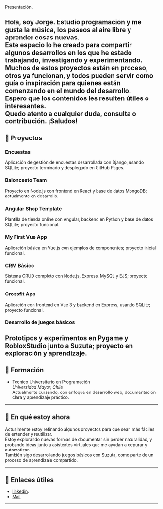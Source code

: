 Presentación.

Hola, soy Jorge. Estudio programación y me gusta la música, los paseos al aire libre y aprender cosas nuevas.  
Este espacio lo he creado para compartir algunos desarrollos en los que he estado trabajando, investigando y experimentando.  
Muchos de estos proyectos están en proceso, otros ya funcionan, y todos pueden servir como guía o inspiración para quienes están comenzando en el mundo del desarrollo.  
Espero que los contenidos les resulten útiles o interesantes.  
Quedo atento a cualquier duda, consulta o contribución. ¡Saludos!
---

## 🚀 Proyectos

### Encuestas  
Aplicación de gestión de encuestas desarrollada con Django, usando SQLite; proyecto terminado y desplegado en GitHub Pages.

### Baloncesto Team  
Proyecto en Node.js con frontend en React y base de datos MongoDB; actualmente en desarrollo.

### Angular Shop Template  
Plantilla de tienda online con Angular, backend en Python y base de datos SQLite; proyecto funcional.

### My First Vue App  
Aplicación básica en Vue.js con ejemplos de componentes; proyecto inicial funcional.

### CRM Básico  
Sistema CRUD completo con Node.js, Express, MySQL y EJS; proyecto funcional.

### Crossfit App  
Aplicación con frontend en Vue 3 y backend en Express, usando SQLite; proyecto funcional.

### Desarrollo de juegos básicos  
Prototipos y experimentos en Pygame y RobloxStudio junto a Suzuta; proyecto en exploración y aprendizaje.
---

## 📘 Formación

- Técnico Universitario en Programación  
  *Universidad Mayor, Chile*  
  Actualmente cursando, con enfoque en desarrollo web, documentación clara y aprendizaje práctico.

---

## 🔄 En qué estoy ahora

Actualmente estoy refinando algunos proyectos para que sean más fáciles de entender y reutilizar.  
Estoy explorando nuevas formas de documentar sin perder naturalidad, y probando ideas junto a asistentes virtuales que me ayudan a depurar y automatizar.  
También sigo desarrollando juegos básicos con Suzuta, como parte de un proceso de aprendizaje compartido.

---

## 📎 Enlaces útiles

- [linkedin](https://www.linkedin.com/in/jorge-zuta-23b380152/?originalSubdomain=cl).  
- [Mail](jzuta309@gmail.com)

---
